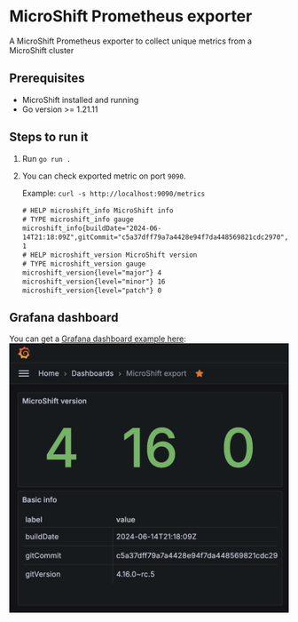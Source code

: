 # MicroShift Prometheus exporter

A MicroShift Prometheus exporter to collect unique metrics from a MicroShift cluster

## Prerequisites
 - MicroShift installed and running
 - Go version >= 1.21.11

## Steps to run it
1. Run `go run .`
2. You can check exported metric on port `9090`.

   Example: `curl -s http://localhost:9090/metrics`
    ```
    # HELP microshift_info MicroShift info
    # TYPE microshift_info gauge
    microshift_info{buildDate="2024-06-14T21:18:09Z",gitCommit="c5a37dff79a7a4428e94f7da448569821cdc2970",gitVersion="4.16.0~rc.5"} 1
    # HELP microshift_version MicroShift version
    # TYPE microshift_version gauge
    microshift_version{level="major"} 4
    microshift_version{level="minor"} 16
    microshift_version{level="patch"} 0
    ```

## Grafana dashboard
You can get a [Grafana dashboard example here](grafana_dashboard.json):
![alt text](grafana_dashboard.png)
